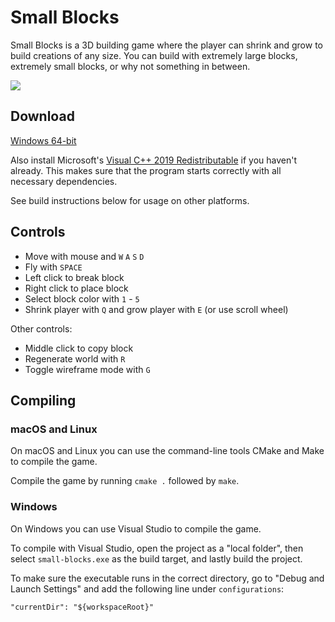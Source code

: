 # Small Blocks

Small Blocks is a 3D building game where the player can shrink and grow to build creations of any size.
You can build with extremely large blocks, extremely small blocks, or why not something in between.

![](Small_Blocks.png)

## Download

[Windows 64-bit](https://github.com/carlenlund/small-blocks/releases/download/v0.1.0/small-blocks-v0.1.0.zip)

Also install Microsoft's [Visual C++ 2019 Redistributable](https://aka.ms/vs/16/release/VC_redist.x64.exe) if you haven't already.
This makes sure that the program starts correctly with all necessary dependencies.

See build instructions below for usage on other platforms.


## Controls

- Move with mouse and `W` `A` `S` `D`
- Fly with `SPACE`
- Left click to break block
- Right click to place block
- Select block color with `1` - `5`
- Shrink player with `Q` and grow player with `E` (or use scroll wheel)

Other controls:

- Middle click to copy block
- Regenerate world with `R`
- Toggle wireframe mode with `G`

## Compiling

### macOS and Linux

On macOS and Linux you can use the command-line tools CMake and Make to compile the game.

Compile the game by running `cmake .` followed by `make`.

### Windows

On Windows you can use Visual Studio to compile the game.

To compile with Visual Studio, open the project as a "local folder",
then select `small-blocks.exe` as the build target, and lastly build the project.

To make sure the executable runs in the correct directory, go to "Debug and Launch Settings"
and add the following line under `configurations`:

```
"currentDir": "${workspaceRoot}"
```
